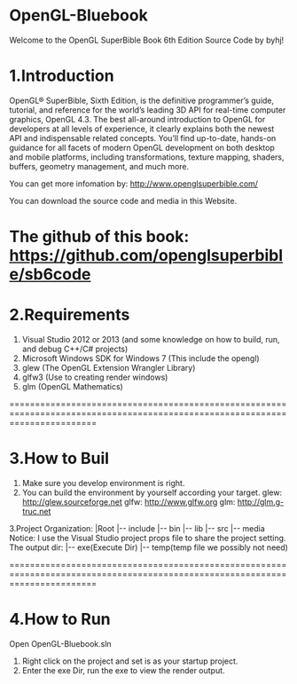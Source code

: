# OpenGL-Bluebook
Welcome to the OpenGL SuperBible Book 6th Edition Source Code by byhj!

1.Introduction
============================================================================================================================
OpenGL® SuperBible, Sixth Edition, is the definitive programmer’s guide, tutorial, and reference for the world’s leading 3D API for real-time computer graphics, OpenGL 4.3. The best all-around introduction to OpenGL for developers at all levels of experience, it clearly explains both the newest API and indispensable related concepts. You’ll find up-to-date, hands-on guidance for all facets of modern OpenGL development on both desktop and mobile platforms, including transformations, texture mapping, shaders, buffers, geometry management, and much more.

You can get more infomation by: http://www.openglsuperbible.com/

You can download the source code and media in this Website. 

The github of this book: https://github.com/openglsuperbible/sb6code
=============================================================================================================================

 
2.Requirements
=============================================================================================================================
  1. Visual Studio 2012 or 2013 (and some knowledge on how to build, run, and debug C++/C# projects)
  2. Microsoft Windows SDK for Windows 7 (This include the opengl)
  3. glew (The OpenGL Extension Wrangler Library)
  4. glfw3 (Use to creating render windows)
  5. glm (OpenGL Mathematics)
  
=============================================================================================================================

3.How to Buil
=============================================================================================================================
  1. Make sure you develop environment is right.
  2. You can build the environment by yourself according your target.
  glew: http://glew.sourceforge.net
  glfw: http://www.glfw.org
  glm:  http://glm.g-truc.net
  
  3.Project Organization:
		  |Root
              |-- include 
              |-- bin
              |-- lib
              |-- src
              |-- media
 Notice: I use the Visual Studio project props file to share the project setting.
         The output dir:
              |-- exe(Execute Dir) 
              |-- temp(temp file we possibly not need) 

=============================================================================================================================

4.How to Run
=============================================================================================================================
Open OpenGL-Bluebook.sln
  1. Right click on the project and set is as your startup project.
  2. Enter the exe Dir, run the exe to view the render output.
  
